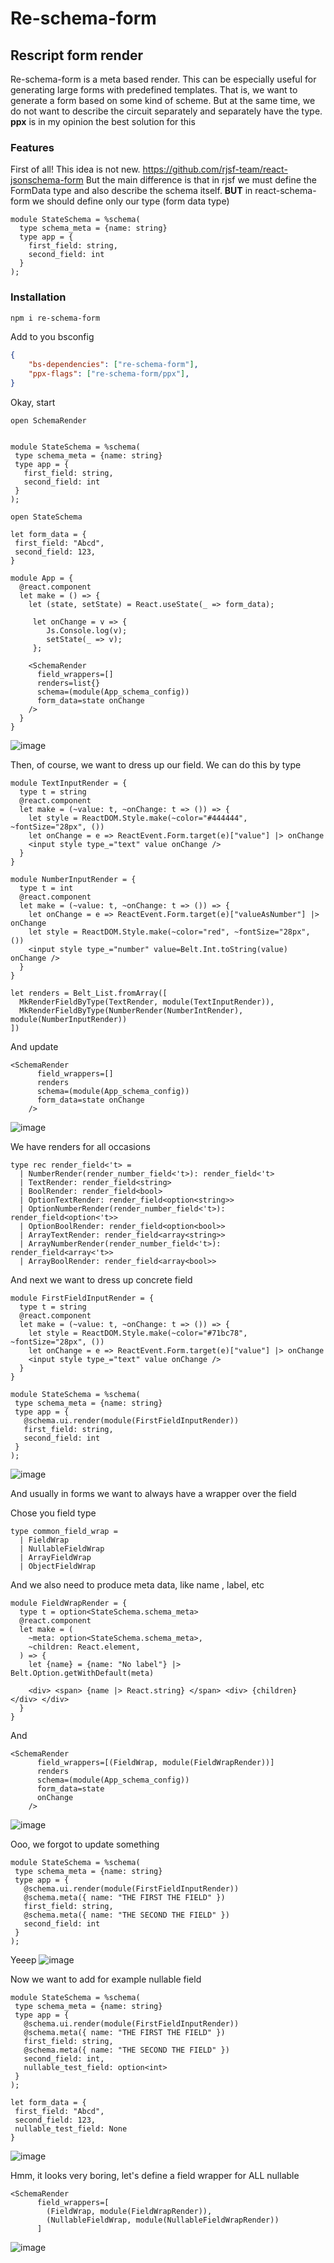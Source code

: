 # Re-schema-form
## Rescript form render
Re-schema-form is a meta based render.  This can be especially useful for generating large forms with predefined templates. That is, we want to generate a form based on some kind of scheme. But at the same time, we do not want to describe the circuit separately and separately have the type. **ppx** is in my opinion the best solution for this

### Features
 
 First of all!  This idea is not new. https://github.com/rjsf-team/react-jsonschema-form
 But the main difference is that in rjsf we must define the FormData type and also describe the schema itself. **BUT** in react-schema-form we should define only our type (form data type)
 
```rescript
module StateSchema = %schema(
  type schema_meta = {name: string}
  type app = {
    first_field: string,
    second_field: int
  }
);
``` 


### Installation

```sh
npm i re-schema-form
```
Add to you bsconfig

```json
{
    "bs-dependencies": ["re-schema-form"],
    "ppx-flags": ["re-schema-form/ppx"],
}
```

Okay, start

```rescript
open SchemaRender


module StateSchema = %schema(
 type schema_meta = {name: string}
 type app = {
   first_field: string,
   second_field: int
 }
);

open StateSchema

let form_data = {
 first_field: "Abcd",
 second_field: 123,
}

module App = {
  @react.component
  let make = () => {
    let (state, setState) = React.useState(_ => form_data);

     let onChange = v => {
        Js.Console.log(v);
        setState(_ => v);
     };

    <SchemaRender
      field_wrappers=[]
      renders=list{}
      schema=(module(App_schema_config))
      form_data=state onChange
    />
  }
}
```
![image](https://i.ibb.co/nf7by36/2021-07-21-09-52-58.png)

Then, of course, we want to dress up our field.
We can do this by type
```rescript
module TextInputRender = {
  type t = string
  @react.component
  let make = (~value: t, ~onChange: t => ()) => {
    let style = ReactDOM.Style.make(~color="#444444", ~fontSize="28px", ())
    let onChange = e => ReactEvent.Form.target(e)["value"] |> onChange
    <input style type_="text" value onChange />
  }
}

module NumberInputRender = {
  type t = int
  @react.component
  let make = (~value: t, ~onChange: t => ()) => {
    let onChange = e => ReactEvent.Form.target(e)["valueAsNumber"] |> onChange
    let style = ReactDOM.Style.make(~color="red", ~fontSize="28px", ())
    <input style type_="number" value=Belt.Int.toString(value) onChange />
  }
}

let renders = Belt_List.fromArray([
  MkRenderFieldByType(TextRender, module(TextInputRender)),
  MkRenderFieldByType(NumberRender(NumberIntRender), module(NumberInputRender))
])
```

And update

```rescript
<SchemaRender
      field_wrappers=[]
      renders
      schema=(module(App_schema_config))
      form_data=state onChange
    />
```

![image](https://i.ibb.co/ZJcdWn0/2021-07-21-09-58-51.png)

We have renders for all occasions

```rescript
type rec render_field<'t> =
  | NumberRender(render_number_field<'t>): render_field<'t>
  | TextRender: render_field<string>
  | BoolRender: render_field<bool>
  | OptionTextRender: render_field<option<string>>
  | OptionNumberRender(render_number_field<'t>): render_field<option<'t>>
  | OptionBoolRender: render_field<option<bool>>
  | ArrayTextRender: render_field<array<string>>
  | ArrayNumberRender(render_number_field<'t>): render_field<array<'t>>
  | ArrayBoolRender: render_field<array<bool>>
```  

And next we want to dress up concrete field

```rescript
module FirstFieldInputRender = {
  type t = string
  @react.component
  let make = (~value: t, ~onChange: t => ()) => {
    let style = ReactDOM.Style.make(~color="#71bc78", ~fontSize="28px", ())
    let onChange = e => ReactEvent.Form.target(e)["value"] |> onChange
    <input style type_="text" value onChange />
  }
}

module StateSchema = %schema(
 type schema_meta = {name: string}
 type app = {
   @schema.ui.render(module(FirstFieldInputRender))
   first_field: string,
   second_field: int
 }
);
```

![image](https://i.ibb.co/J3vcPJm/2021-07-21-10-03-34.png)

And usually in forms we want to always have a wrapper over the field

Chose you field type

```rescript
type common_field_wrap =
  | FieldWrap
  | NullableFieldWrap
  | ArrayFieldWrap
  | ObjectFieldWrap
```

And we also need to produce meta data, like name , label, etc

```rescript
module FieldWrapRender = {
  type t = option<StateSchema.schema_meta>
  @react.component
  let make = (
    ~meta: option<StateSchema.schema_meta>,
    ~children: React.element,
  ) => {
    let {name} = {name: "No label"} |> Belt.Option.getWithDefault(meta)

    <div> <span> {name |> React.string} </span> <div> {children} </div> </div>
  }
}
```

And
```rescript
<SchemaRender
      field_wrappers=[(FieldWrap, module(FieldWrapRender))]
      renders
      schema=(module(App_schema_config))
      form_data=state
      onChange
    />
```

![image](https://i.ibb.co/M8MVfyJ/2021-07-21-10-30-19.png)

Ooo, we forgot to update something

```rescript
module StateSchema = %schema(
 type schema_meta = {name: string}
 type app = {
   @schema.ui.render(module(FirstFieldInputRender))
   @schema.meta({ name: "THE FIRST THE FIELD" })
   first_field: string,
   @schema.meta({ name: "THE SECOND THE FIELD" })
   second_field: int
 }
);
```
Yeeep
![image](https://i.ibb.co/9tVQ2zF/2021-07-21-10-32-52.png)

Now we want to add for example nullable field

```rescript
module StateSchema = %schema(
 type schema_meta = {name: string}
 type app = {
   @schema.ui.render(module(FirstFieldInputRender))
   @schema.meta({ name: "THE FIRST THE FIELD" })
   first_field: string,
   @schema.meta({ name: "THE SECOND THE FIELD" })
   second_field: int,
   nullable_test_field: option<int>
 }
);

let form_data = {
 first_field: "Abcd",
 second_field: 123,
 nullable_test_field: None
}
```

![image](https://i.ibb.co/D9wXhhW/2021-07-21-10-35-35.png)

Hmm, it looks very boring, let's define a field wrapper for ALL nullable

```rescript
<SchemaRender
      field_wrappers=[
        (FieldWrap, module(FieldWrapRender)),
        (NullableFieldWrap, module(NullableFieldWrapRender))
      ]
```
![image](https://i.ibb.co/nmH1hW1/2021-07-21-10-38-17.png)
    


    
